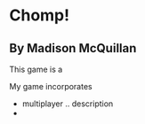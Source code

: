 # Chomp!
## By Madison McQuillan

This game is a

My game incorporates
* multiplayer .. description
* 